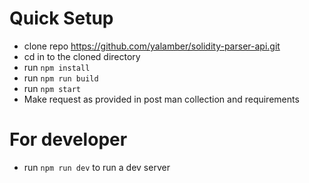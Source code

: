 # Quick Setup

- clone repo https://github.com/yalamber/solidity-parser-api.git
- cd in to the cloned directory
- run `npm install`
- run `npm run build`
- run `npm start`
- Make request as provided in post man collection and requirements

# For developer

- run `npm run dev` to run a dev server
